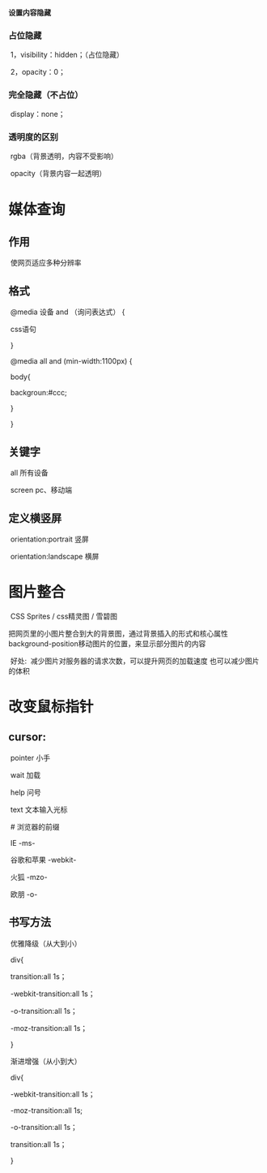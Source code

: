 #### 	设置内容隐藏

### 					占位隐藏

​					1，visibility：hidden；（占位隐藏）

​					2，opacity：0；

### 					完全隐藏（不占位）

​					display：none；

### 		透明度的区别

​					rgba（背景透明，内容不受影响）

​					opacity（背景内容一起透明）


# 媒体查询

## 作用

​			使网页适应多种分辨率

## 格式

​			@media 设备 and （询问表达式） {

​						css语句

​			}

​			@media all and (min-width:1100px) {

​						body{

​								backgroun:#ccc;

​								}

​				}

## 关键字

​			all		所有设备

​			screen		pc、移动端

## 定义横竖屏

​		orientation:portrait					竖屏

​		orientation:landscape				横屏


# 图片整合

​	CSS Sprites / css精灵图 / 雪碧图

​	把网页里的小图片整合到大的背景图，通过背景插入的形式和核心属性background-position移动图片的位置，来显示部分图片的内容

​	好处:
​		减少图片对服务器的请求次数，可以提升网页的加载速度
​		也可以减少图片的体积


# 改变鼠标指针

## cursor:

​ pointer 小手

​ wait 加载

​ help 问号

​ text 文本输入光标

​ # 浏览器的前缀

​ IE -ms-

​ 谷歌和苹果 -webkit-

​ 火狐 -mzo-

​ 欧朋 -o-

## 书写方法

​ 优雅降级（从大到小）

​ div{

​ transition:all 1s；

​ -webkit-transition:all 1s；

​ -o-transition:all 1s；

​ -moz-transition:all 1s；

​ }

​ 渐进增强（从小到大）

​ div{

​ -webkit-transition:all 1s；

​ -moz-transition:all 1s;

​ -o-transition:all 1s；

​ transition:all 1s；

​ }